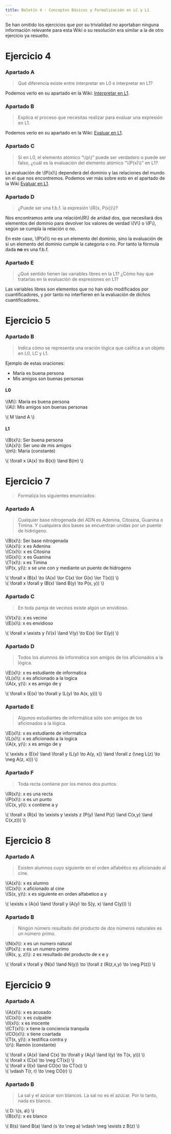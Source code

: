 ```yaml
---
title: Boletín 4 - Conceptos Básicos y Formalización en LC y L1
---
```


Se han omitido los ejercicios que por su trivialidad no aportaban ninguna información relevante para esta Wiki o su resolución era similar a la de otro ejercicio ya resuelto.

# Ejercicio 4

### Apartado A

> Qué diferencia existe entre interpretar en L0 e interpretar en L1?

Podemos verlo en su apartado en la Wiki: [Interpretar en L1](/informatica/1/fli/l1/#interpretar-en-l).

### Apartado B

> Explica el proceso que necesitas realizar para evaluar una expresión en L1.

Podemos verlo en su apartado en la Wiki: [Evaluar en L1](/informatica/1/fli/l1/#evaluar-en-l1).

### Apartado C

> Si en L0, el elemento atómico “\\(p\\)” puede ser verdadero o puede ser falso, ¿cuál es la evaluación del elemento atómico “\\(P(x)\\)” en L1?

La evaluación de \\(P(x)\\) dependerá del dominio y las relaciones del mundo en el que nos encontremos. Podemos ver más sobre esto en el apartado de la Wiki [Evaluar en L1](/informatica/1/fli/l1/#evaluar-en-l1).

### Apartado D

> ¿Puede ser una f.b.f. la expresión \\(R(x, P(x))\\)?

Nos encontramos ante una relación\\(R\\) de aridad dos, que necesitará dos elementos del dominio para devolver los valores de verdad \\(V\\) o \\(F\\), según se cumpla la relación o no.

En este caso, \\(P(x)\\) no es un elemento del dominio, sino la evaluación de si un elemento del dominio cumple la categoría o no. Por tanto la fórmula dada **no** es una f.b.f.

### Apartado E

> ¿Qué sentido tienen las variables libres en la L1? ¿Cómo hay que tratarlas en la evaluación de expresiones en L1?

Las variables libres son elementos que no han sido modificados por cuantificadores, y por tanto no interfieren en la evaluación de dichos cuantificadores.

# Ejercicio 5

### Apartado B

> Indica cómo se representa una oración lógica que califica a un objeto en L0, LC y L1.

Ejemplo de estas oraciones:

* María es buena persona
* Mis amigos son buenas personas

#### L0

\\(M\\): María es buena persona  
\\(A\\): Mis amigos son buenas personas

\\( M \land A \\)

#### L1

\\(B(x)\\): Ser buena persona  
\\(A(x)\\): Ser uno de mis amigos  
\\(m\\): María (constante)

\\( \forall x (A(x) \to B(x)) \land B(m) \\)

# Ejercicio 7

> Formaliza los siguientes enunciados:

### Apartado A

> Cualquier base nitrogenada del ADN es Adenina, Citosina, Guanina o Timina. Y cualquiera dos bases se encuentran unidas por un puente de hidrógeno.

\\(B(x)\\): Ser base nitrogenada  
\\(A(x)\\): x es Adenina  
\\(C(x)\\): x es Citosina  
\\(G(x)\\): x es Guanina  
\\(T(x)\\): x es Timina  
\\(P(x, y)\\): x se une con y mediante un puente de hidrogeno

\\( \forall x (B(x) \to (A(x) \lor C(x) \lor G(x) \lor T(x))) \\)  
\\( \forall x \forall y (B(x) \land B(y) \to P(x, y)) \\)

### Apartado C

> En toda pareja de vecinos existe algún un envidioso.

\\(V(x)\\): x es vecino  
\\(E(x)\\): x es envidioso

\\( \forall x \exists y (V(x) \land V(y) \to E(x) \lor E(y)) \\)

### Apartado D

> Todos los alumnos de informática son amigos de los aficionados a la lógica.

\\(E(x)\\): x es estudiante de informatica  
\\(L(x)\\): x es aficionado a la logica  
\\(A(x, y)\\): x es amigo de y

\\( \forall x (E(x) \to \forall y (L(y) \to A(x, y))) \\)

### Apartado E

> Algunos estudiantes de informática sólo son amigos de los aficionados a la lógica.

\\(E(x)\\): x es estudiante de informatica  
\\(L(x)\\): x es aficionado a la logica  
\\(A(x, y)\\): x es amigo de y

\\( \exists x (E(x) \land \forall y (L(y) \to A(y, x)) \land \forall z (\neg L(z) \to \neg A(z, x))) \\)

### Apartado F

> Toda recta contiene por los menos dos puntos.

\\(R(x)\\): x es una recta  
\\(P(x)\\): x es un punto  
\\(C(x, y)\\): x contiene a y

\\( \forall x (R(x) \to \exists y \exists z (P(y) \land P(z) \land C(x,y) \land C(x,z))) \\)

# Ejercicio 8

### Apartado A

> Existen alumnos cuyo siguiente en el orden alfabético es aficionado al cine.

\\(A(x)\\): x es alumno  
\\(C(x)\\): x aficionado al cine  
\\(S(x, y)\\): x es siguiente en orden alfabetico a y

\\( \exists x (A(x) \land \forall y (A(y) \to S(y, x) \land C(y))) \\)

### Apartado B

> Ningún número resultado del producto de dos números naturales es un número primo.

\\(N(x)\\): x es un numero natural  
\\(P(x)\\): x es un numero primo  
\\(R(x, y, z)\\): z es resultado del producto de x e y

\\( \forall x \forall y (N(x) \land N(y)) \to \forall z (R(z,x,y) \to \neg P(z)) \\)

# Ejercicio 9

### Apartado A

\\(A(x)\\): x es acusado  
\\(C(x)\\): x es culpable  
\\(I(x)\\): x es inocente  
\\(CT(x)\\): x tiene la conciencia tranquila  
\\(CO(x)\\): x tiene coartada  
\\(T(x, y)\\): x testifica contra y  
\\(r\\): Ramón (constante)

\\( \forall x (A(x) \land C(x) \to \forall y (A(y) \land I(y) \to T(x, y))) \\)  
\\( \forall x (C(x) \to \neg CT(x)) \\)  
\\( \forall x (I(x) \land CO(x) \to CT(x)) \\)  
\\( \vdash T(r, r) \to \neg CO(r) \\)

### Apartado B

> La sal y el azúcar son blancos. La sal no es el azúcar. Por lo tanto, nada es blanco.

\\( D: \\{s, a\\} \\)  
\\(B(x)\\): x es blanco

\\( B(s) \land B(a) \land (s \to \neg a) \vdash \neg \exists z B(z) \\)

